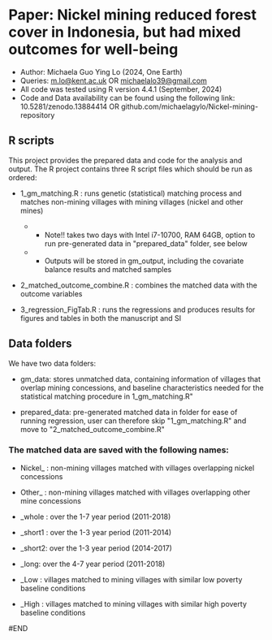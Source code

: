 # Paper:   Nickel mining reduced forest cover in Indonesia, but had mixed outcomes for well-being  

- Author: Michaela Guo Ying Lo (2024, One Earth) 
- Queries: m.lo@kent.ac.uk OR michaelalo39@gmail.com
- All code was tested using R version 4.4.1 (September, 2024)
- Code and Data availability can be found using the following link: 10.5281/zenodo.13884414 OR github.com/michaelagylo/Nickel-mining-repository

## R scripts 
 This project provides the prepared data and code for the analysis and output. The R project contains three R script files which should be run as ordered:
- 1_gm_matching.R :  runs genetic (statistical) matching process and matches non-mining villages with mining villages (nickel and other mines)
   - + Note!! takes two days with Intel i7-10700, RAM 64GB, option to run pre-generated data in "prepared_data" folder, see        below
   - + Outputs will be stored in gm_output, including the covariate balance results and matched samples 

- 2_matched_outcome_combine.R :  combines the matched data with the outcome variables

- 3_regression_FigTab.R :  runs the regressions and produces results for figures and tables in both the manuscript and SI

## Data folders 
 We have two data folders: 
- gm_data:  stores unmatched data, containing information of villages
           that overlap mining concessions, and baseline characteristics
           needed for the statistical matching procedure in 1_gm_matching.R"

- prepared_data:  pre-generated matched data in folder for ease of
                 running regression, user can therefore skip "1_gm_matching.R" 
                 and move to "2_matched_outcome_combine.R"

 ### The matched data are saved with the following names:
 - Nickel_ : non-mining villages matched with villages overlapping nickel
           concessions
 - Other_ :  non-mining villages matched with villages overlapping other mine
           concessions

- _whole : over the 1-7 year period (2011-2018)
- _short1 : over the 1-3 year period (2011-2014)
- _short2: over the 1-3 year period (2014-2017)
- _long: over the 4-7 year period (2011-2018)

- _Low :  villages matched to mining villages with similar low poverty baseline
        conditions
- _High : villages matched to mining villages with similar high poverty baseline
        conditions

#END
